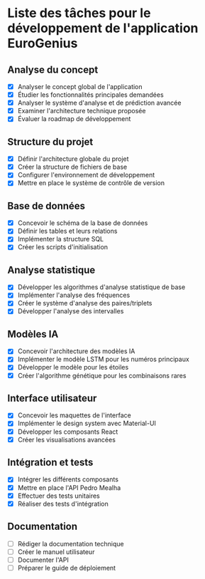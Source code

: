 # Liste des tâches pour le développement de l'application EuroGenius

## Analyse du concept
- [x] Analyser le concept global de l'application
- [x] Étudier les fonctionnalités principales demandées
- [x] Analyser le système d'analyse et de prédiction avancée
- [x] Examiner l'architecture technique proposée
- [x] Évaluer la roadmap de développement

## Structure du projet
- [x] Définir l'architecture globale du projet
- [x] Créer la structure de fichiers de base
- [x] Configurer l'environnement de développement
- [x] Mettre en place le système de contrôle de version

## Base de données
- [x] Concevoir le schéma de la base de données
- [x] Définir les tables et leurs relations
- [x] Implémenter la structure SQL
- [x] Créer les scripts d'initialisation

## Analyse statistique
- [x] Développer les algorithmes d'analyse statistique de base
- [x] Implémenter l'analyse des fréquences
- [x] Créer le système d'analyse des paires/triplets
- [x] Développer l'analyse des intervalles

## Modèles IA
- [x] Concevoir l'architecture des modèles IA
- [x] Implémenter le modèle LSTM pour les numéros principaux
- [x] Développer le modèle pour les étoiles
- [x] Créer l'algorithme génétique pour les combinaisons rares

## Interface utilisateur
- [x] Concevoir les maquettes de l'interface
- [x] Implémenter le design system avec Material-UI
- [x] Développer les composants React
- [x] Créer les visualisations avancées

## Intégration et tests
- [x] Intégrer les différents composants
- [x] Mettre en place l'API Pedro Mealha
- [x] Effectuer des tests unitaires
- [x] Réaliser des tests d'intégration

## Documentation
- [ ] Rédiger la documentation technique
- [ ] Créer le manuel utilisateur
- [ ] Documenter l'API
- [ ] Préparer le guide de déploiement
